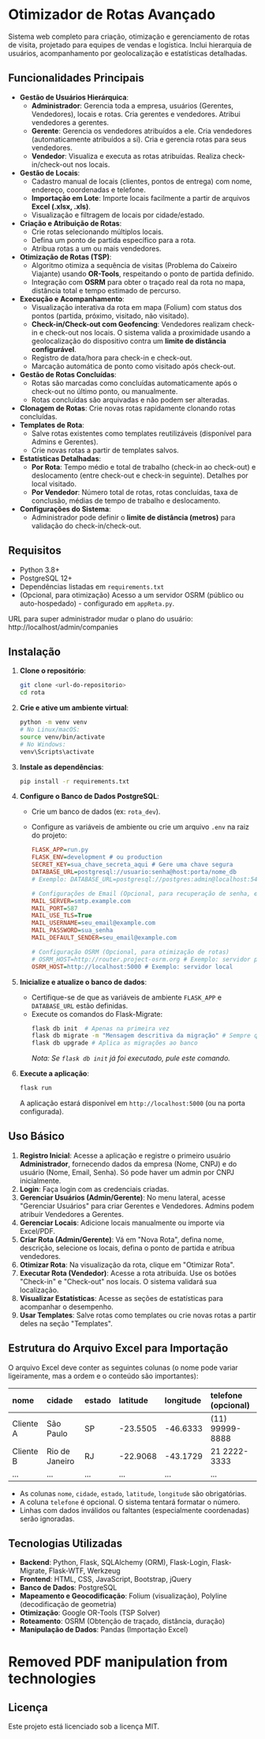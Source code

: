 # Otimizador de Rotas Avançado

Sistema web completo para criação, otimização e gerenciamento de rotas de visita, projetado para equipes de vendas e logística. Inclui hierarquia de usuários, acompanhamento por geolocalização e estatísticas detalhadas.

## Funcionalidades Principais

- **Gestão de Usuários Hierárquica**:
  - **Administrador**: Gerencia toda a empresa, usuários (Gerentes, Vendedores), locais e rotas. Cria gerentes e vendedores. Atribui vendedores a gerentes.
  - **Gerente**: Gerencia os vendedores atribuídos a ele. Cria vendedores (automaticamente atribuídos a si). Cria e gerencia rotas para seus vendedores.
  - **Vendedor**: Visualiza e executa as rotas atribuídas. Realiza check-in/check-out nos locais.
- **Gestão de Locais**:
  - Cadastro manual de locais (clientes, pontos de entrega) com nome, endereço, coordenadas e telefone.
  - **Importação em Lote**: Importe locais facilmente a partir de arquivos **Excel (.xlsx, .xls)**.
  - Visualização e filtragem de locais por cidade/estado.
- **Criação e Atribuição de Rotas**:
  - Crie rotas selecionando múltiplos locais.
  - Defina um ponto de partida específico para a rota.
  - Atribua rotas a um ou mais vendedores.
- **Otimização de Rotas (TSP)**:
  - Algoritmo otimiza a sequência de visitas (Problema do Caixeiro Viajante) usando **OR-Tools**, respeitando o ponto de partida definido.
  - Integração com **OSRM** para obter o traçado real da rota no mapa, distância total e tempo estimado de percurso.
- **Execução e Acompanhamento**:
  - Visualização interativa da rota em mapa (Folium) com status dos pontos (partida, próximo, visitado, não visitado).
  - **Check-in/Check-out com Geofencing**: Vendedores realizam check-in e check-out nos locais. O sistema valida a proximidade usando a geolocalização do dispositivo contra um **limite de distância configurável**.
  - Registro de data/hora para check-in e check-out.
  - Marcação automática de ponto como visitado após check-out.
- **Gestão de Rotas Concluídas**:
  - Rotas são marcadas como concluídas automaticamente após o check-out no último ponto, ou manualmente.
  - Rotas concluídas são arquivadas e não podem ser alteradas.
- **Clonagem de Rotas**: Crie novas rotas rapidamente clonando rotas concluídas.
- **Templates de Rota**:
  - Salve rotas existentes como templates reutilizáveis (disponível para Admins e Gerentes).
  - Crie novas rotas a partir de templates salvos.
- **Estatísticas Detalhadas**:
  - **Por Rota**: Tempo médio e total de trabalho (check-in ao check-out) e deslocamento (entre check-out e check-in seguinte). Detalhes por local visitado.
  - **Por Vendedor**: Número total de rotas, rotas concluídas, taxa de conclusão, médias de tempo de trabalho e deslocamento.
- **Configurações do Sistema**:
  - Administrador pode definir o **limite de distância (metros)** para validação do check-in/check-out.

## Requisitos

- Python 3.8+
- PostgreSQL 12+
- Dependências listadas em `requirements.txt`
- (Opcional, para otimização) Acesso a um servidor OSRM (público ou auto-hospedado) - configurado em `appReta.py`.

URL para super administrador mudar o plano do usuário:
http://localhost/admin/companies

## Instalação

1.  **Clone o repositório**:

    ```bash
    git clone <url-do-repositorio>
    cd rota
    ```

2.  **Crie e ative um ambiente virtual**:

    ```bash
    python -m venv venv
    # No Linux/macOS:
    source venv/bin/activate
    # No Windows:
    venv\Scripts\activate
    ```

3.  **Instale as dependências**:

    ```bash
    pip install -r requirements.txt
    ```

4.  **Configure o Banco de Dados PostgreSQL**:

    - Crie um banco de dados (ex: `rota_dev`).
    - Configure as variáveis de ambiente ou crie um arquivo `.env` na raiz do projeto:

      ```ini
      FLASK_APP=run.py
      FLASK_ENV=development # ou production
      SECRET_KEY=sua_chave_secreta_aqui # Gere uma chave segura
      DATABASE_URL=postgresql://usuario:senha@host:porta/nome_db
      # Exemplo: DATABASE_URL=postgresql://postgres:admin@localhost:5432/rota_dev

      # Configurações de Email (Opcional, para recuperação de senha, etc.)
      MAIL_SERVER=smtp.example.com
      MAIL_PORT=587
      MAIL_USE_TLS=True
      MAIL_USERNAME=seu_email@example.com
      MAIL_PASSWORD=sua_senha
      MAIL_DEFAULT_SENDER=seu_email@example.com

      # Configuração OSRM (Opcional, para otimização de rotas)
      # OSRM_HOST=http://router.project-osrm.org # Exemplo: servidor público
      OSRM_HOST=http://localhost:5000 # Exemplo: servidor local
      ```

5.  **Inicialize e atualize o banco de dados**:

    - Certifique-se de que as variáveis de ambiente `FLASK_APP` e `DATABASE_URL` estão definidas.
    - Execute os comandos do Flask-Migrate:
      ```bash
      flask db init  # Apenas na primeira vez
      flask db migrate -m "Mensagem descritiva da migração" # Sempre que alterar os models
      flask db upgrade # Aplica as migrações ao banco
      ```
      _Nota: Se `flask db init` já foi executado, pule este comando._

6.  **Execute a aplicação**:
    ```bash
    flask run
    ```
    A aplicação estará disponível em `http://localhost:5000` (ou na porta configurada).

## Uso Básico

1.  **Registro Inicial**: Acesse a aplicação e registre o primeiro usuário **Administrador**, fornecendo dados da empresa (Nome, CNPJ) e do usuário (Nome, Email, Senha). Só pode haver um admin por CNPJ inicialmente.
2.  **Login**: Faça login com as credenciais criadas.
3.  **Gerenciar Usuários (Admin/Gerente)**: No menu lateral, acesse "Gerenciar Usuários" para criar Gerentes e Vendedores. Admins podem atribuir Vendedores a Gerentes.
4.  **Gerenciar Locais**: Adicione locais manualmente ou importe via Excel/PDF.
5.  **Criar Rota (Admin/Gerente)**: Vá em "Nova Rota", defina nome, descrição, selecione os locais, defina o ponto de partida e atribua vendedores.
6.  **Otimizar Rota**: Na visualização da rota, clique em "Otimizar Rota".
7.  **Executar Rota (Vendedor)**: Acesse a rota atribuída. Use os botões "Check-in" e "Check-out" nos locais. O sistema validará sua localização.
8.  **Visualizar Estatísticas**: Acesse as seções de estatísticas para acompanhar o desempenho.
9.  **Usar Templates**: Salve rotas como templates ou crie novas rotas a partir deles na seção "Templates".

## Estrutura do Arquivo Excel para Importação

O arquivo Excel deve conter as seguintes colunas (o nome pode variar ligeiramente, mas a ordem e o conteúdo são importantes):

| nome      | cidade         | estado | latitude | longitude | telefone (opcional) |
| :-------- | :------------- | :----- | :------- | :-------- | :------------------ |
| Cliente A | São Paulo      | SP     | -23.5505 | -46.6333  | (11) 99999-8888     |
| Cliente B | Rio de Janeiro | RJ     | -22.9068 | -43.1729  | 21 2222-3333        |
| ...       | ...            | ...    | ...      | ...       | ...                 |

- As colunas `nome`, `cidade`, `estado`, `latitude`, `longitude` são obrigatórias.
- A coluna `telefone` é opcional. O sistema tentará formatar o número.
- Linhas com dados inválidos ou faltantes (especialmente coordenadas) serão ignoradas.

## Tecnologias Utilizadas

- **Backend**: Python, Flask, SQLAlchemy (ORM), Flask-Login, Flask-Migrate, Flask-WTF, Werkzeug
- **Frontend**: HTML, CSS, JavaScript, Bootstrap, jQuery
- **Banco de Dados**: PostgreSQL
- **Mapeamento e Geocodificação**: Folium (visualização), Polyline (decodificação de geometria)
- **Otimização**: Google OR-Tools (TSP Solver)
- **Roteamento**: OSRM (Obtenção de traçado, distância, duração)
- **Manipulação de Dados**: Pandas (Importação Excel)

# Removed PDF manipulation from technologies

## Licença

Este projeto está licenciado sob a licença MIT.
